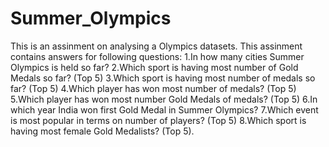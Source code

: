 # Summer_Olympics

This is an assinment on analysing a Olympics datasets. This assinment contains answers for following questions:
1.In how many cities Summer Olympics is held so far?
2.Which sport is having most number of Gold Medals so far? (Top 5)
3.Which sport is having most number of medals so far? (Top 5)
4.Which player has won most number of medals? (Top 5)
5.Which player has won most number Gold Medals of medals? (Top 5)
6.In which year India won first Gold Medal in Summer Olympics?
7.Which event is most popular in terms on number of players? (Top 5)
8.Which sport is having most female Gold Medalists? (Top 5).
 

